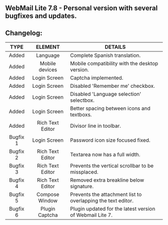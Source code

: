 ## WebMail Lite 7.8 - Personal version with several bugfixes and updates.

## Changelog:

TYPE | ELEMENT | DETAILS
:---: | :---: | --- |
Added | Language | Complete Spanish translation.
Added | Mobile devices | Mobile compatibility with the desktop version.
Added | Login Screen | Captcha implemented.
Added | Login Screen | Disabled 'Remember me' checkbox.
Added | Login Screen | Disabled 'Language selection' selectbox.
Added | Login Screen | Better spacing between icons and textboxs.
Added | Rich Text Editor | Divisor line in toolbar.
Bugfix 1 | Login Screen | Password icon size focused fixed.
Bugfix 2 | Rich Text Editor | Textarea now has a full width.
Bugfix 3 | Rich Text Editor | Prevents the vertical scrollbar to be missplaced.
Bugfix 4 | Rich Text Editor | Removed extra breakline below signature.
Bugfix 5 | Compose Window | Prevents the attachment list to overlapping the text editor.
Bugfix 6 | Plugin Captcha | Plugin updated for the latest version of Webmail Lite 7.

